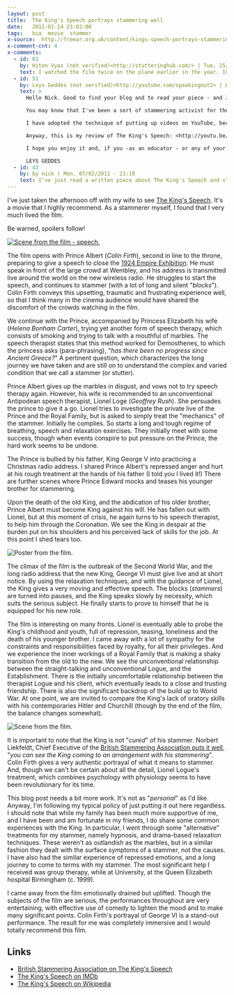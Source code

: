 ```yaml
---
layout: post
title:  The King's Speech portrays stammering well
date:   2011-01-14 23:02:00
tags:   bsa  movie  stammer
x-source:  http://freear.org.uk/content/kings-speech-portrays-stammering-well
x-comment-cnt: 4
x-comments:
  - id: 61
    by: Hiten Vyas (not verified)<http://stutteringhub.com/> | Tue, 25/10/2011 - 21:06
    text: I watched the film twice on the plane earlier in the year. In my opinion the movie powerfully portrays how stammering can affect anyone including the most powerful in the land.
  - id: 51
    by: Leys Geddes (not verified)<http://youtube.com/speakingout2> | Wed, 23/02/2011 - 10:45
    text: >
      Hello Nick. Good to find your blog and to read your piece - and Jonathan Velardi's.

      You may know that I've been a sort of stammering activist for the last few years! I've always believed that nothing much will change for stammerers unless they go out and talk to non-stammerers. That's a difficult thing for most of use to do, but The King's Speech has given people 'permission' to talk about it. For example, I've heard stories from stammerers who've shared offices with non-stammerers for years and never talked about it - but, now, suddenly, it's OK: a real catalyst. But, although the film will have done great things for stammering awareness, it's going to take many, many years to educate people about this very complicated condition, and to dispel the many misconceptions.

      I have adopted the technique of putting up videos on YouTube, because I think that, to understand stammering better, people need to see someone doing it! After all, apart from Colin Firth, they don't often see stammerers on any kind of screen.

      Anyway, this is my review of The King's Speech: <http://youtu.be/UwuJklTw-Yw>

      I hope you enjoy it and, if you -as an educator - or any of your readers have any suggestions about how the great stammering education process might continue once the Oscars are over, and we re-enter the dark ages, I'd love to hear from you.

      LEYS GEDDES
  - id: 43
    by: by nick | Mon, 07/02/2011 - 21:10
    text: I've just read a written piece about The King's Speech and stammering. [Royal Flush](http://jonathanvelardi.blogspot.com/2011/02/royal-flush.html) by Jonathan Velardi.
---
```



I've just taken the afternoon off with my wife to see [The King's Speech][].
It's a movie that I highly recommend.
As a stammerer myself, I found that I very much lived the film.

Be warned, spoilers follow!

[![Scene from the film - speech.][img-1]][img-1-pg]

The film opens with Prince Albert (_Colin Firth_), second in line to the throne,
preparing to give a speech to close the [1924 Empire Exhibition][].
He must speak in front of the large crowd at Wembley, and his address is
transmitted live around the world on the new wireless radio.
He struggles to start the speech, and continues to stammer (with a lot of long and silent "_blocks_").
Colin Firth conveys this upsetting, traumatic and frustrating experience well, so that I think
many in the cinema audience would have shared the discomfort of the crowds watching in the film.

We continue with the Prince, accompanied by Princess Elizabeth his wife (_Helena Bonham Carter_),
trying yet another form of speech therapy, which consists of smoking and trying
to talk with a mouthful of marbles.
The speech therapist states that this method worked for Demosthenes, to which the princess asks (para-phrasing), "_has there been no progress since Ancient Greece?_"
A pertinent question, which characterizes the long journey we have taken and are still
on to understand the complex and varied condition that we call a stammer (or stutter).

Prince Albert gives up the marbles in disgust, and vows not to try speech therapy again.
However, his wife is recommended to an unconventional Antipodean speech therapist, Lionel Loge (_Geoffrey Rush_).
She persuades the prince to give it a go.
Lionel tries to investigate the private live of the Prince and the Royal Family,
but is asked to simply treat the "mechanics" of the stammer. Initially he complies.
So starts a long and tough regime of breathing, speech and relaxation exercises.
They initially meet with some success, though when events conspire to put pressure on the Prince, the hard work seems to be undone.

The Prince is bullied by his father, King George V into practicing a Christmas radio address.
I shared Prince Albert's repressed anger and hurt at his rough treatment at the hands of his father (I told you I lived it!)
There are further scenes where Prince Edward mocks and teases his younger brother for stammering.

Upon the death of the old King, and the abdication of his older brother, Prince Albert must become King against his will.
He has fallen out with Lionel, but at this moment of crisis, he again turns to his speech therapist, to help him through the Coronation.
We see the King in despair at the burden put on his shoulders and his perceived lack of skills for the job. At this point I shed tears too.

![Poster from the film.][img-2]

The climax of the film is the outbreak of the Second World War, and the long
radio address that the new King, George VI must give live and at short notice.
By using the relaxation techniques, and with the guidance of Lionel, the King gives a very moving and effective speech.
The blocks (_stammers_) are turned into pauses, and the King speaks slowly by necessity, which suits the serious subject.
He finally starts to prove to himself that he is equipped for his new role.

The film is interesting on many fronts.
Lionel is eventually able to probe the King's childhood and youth, full of
repression, teasing, loneliness and the death of his younger brother.
I came away with a lot of sympathy for the constraints and responsibilities faced by royalty, for all their privileges.
And we experience the inner workings of a Royal Family that is making a shaky transition from the old to the new.
We see the unconventional relationship between the straight-talking and unconventional Logue, and the Establishment.
There is the initially uncomfortable relationship between the therapist Logue and his client, which eventually leads to a close and trusting friendship.
There is also the significant backdrop of the build up to World War.
At one point, we are invited to compare the King's lack of oratory skills with his contemporaries
Hitler and Churchill (though by the end of the film, the balance changes somewhat).

![Scene from the film.][img-3]

It is important to note that the King is not "_cured_" of his stammer.
Norbert Liekfeldt, Chief Executive of the [British Stammering Association puts it well][int],
"_you can see the King coming to an arrangement with his stammering_".
Colin Firth gives a very authentic portrayal of what it means to stammer.
And, though we can't be certain about all the detail, Lionel Logue's treatment, which
combines psychology with physiology seems to have been revolutionary for its time.

This blog post needs a bit more work. It's not as "_personal_" as I'd like.
Anyway, I'm following my typical policy of just putting it out here regardless.
I should note that while my family has been much more supportive of me, and I have
been and am fortunate in my friends, I do share some common experiences with the King.
In particular, I went through some "alternative" treatments for my stammer,
namely hypnosis, and drama-based relaxation techniques.
These weren't as outlandish as the marbles, but in a similar fashion they
dealt with the surface symptoms of a stammer, not the causes.
I have also had the similar experience of repressed emotions,
and a long journey to come to terms with my stammer.
The most significant help I received was group therapy, while at University,
at the Queen Elizabeth hospital Birmingham (c. 1999).

I came away from the film emotionally drained but uplifted.
Though the subjects of the film are serious, the performances throughout are very entertaining,
with effective use of comedy to lighten the mood and to make many significant points.
Colin Firth's portrayal of George VI is a stand-out performance.
The result for me was completely immersive and I would totally recommend this film.


## Links

* [British Stammering Association on The King's Speech][bsa]
* [The King's Speech on IMDb](http://www.imdb.com/title/tt1504320/)
* [The King's Speech on Wikipedia](https://en.wikipedia.org/wiki/The_King%27s_Speech)



[img-1]: http://frontrow.dmagazine.com/wp-content/uploads/2010/12/kings-speech2.jpg
[img-1-pg]: http://frontrow.dmagazine.com/2010/12/why-the-kings-speech-will-be-crowned-with-oscar-glory/
[img-2]: https://web.archive.org/web/20130424120640im_/http://www.geeks.co.uk/wp-content/uploads/2010/12/The-Kings-Speech-Poster-198x300.jpg
[img-2-x]: http://www.geeks.co.uk/wp-content/uploads/2010/12/The-Kings-Speech-Poster-198x300.jpg
[img-3]: https://web.archive.org/web/20130424120640im_/http://www.geeks.co.uk/wp-content/uploads/2010/12/The-Kings-Speech-300x225.jpg
[img-3-x]: http://www.geeks.co.uk/wp-content/uploads/2010/12/The-Kings-Speech-300x225.jpg
[arch]: https://web.archive.org/web/20130424120640/http://freear.org.uk/content/kings-speech-portrays-stammering-well

[The King's Speech]: http://freear.org.uk/content/kings-speech
[1924 Empire Exhibition]: https://en.wikipedia.org/wiki/British_Empire_Exhibition
[int]: http://www.stammering.org/colinfirth.html#interview
[bsa]: http://www.stammering.org/kspoints.html


[End]: end
